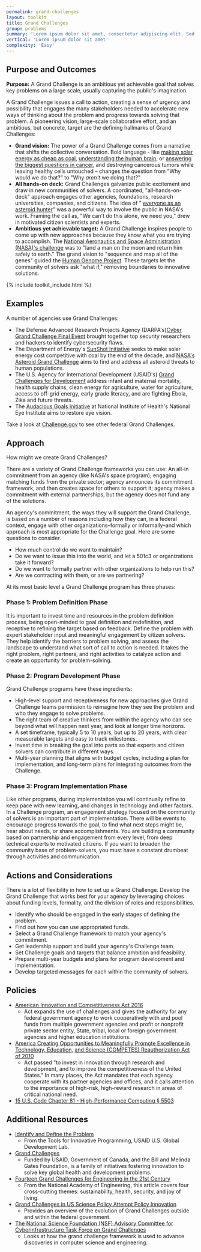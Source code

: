 ```yaml
---
permalink: grand-challenges
layout: toolkit
title: Grand Challenges
group: problems
summary: 'Lorem ipsum dolor sit amet, consectetur adipiscing elit. Sed congue aliquet tincidunt. Cras in libero rhoncus, semper metus eu, finibus nunc. Nunc feugiat lorem tellus, et sollicitudin eros feugiat vitae.'
vertical: 'Lorem ipsum dolor sit amet'
complexity: 'Easy'
---
```


## Purpose and Outcomes

**Purpose:** A Grand Challenge is an ambitious yet achievable goal that solves key problems on a large scale, usually capturing the public's imagination.

A Grand Challenge issues a call to action, creating a sense of urgency and possibility that engages the many stakeholders needed to accelerate new ways of thinking about the problem and progress towards solving that problem. A pioneering vision, large-scale collaborative effort, and an ambitious, but concrete, target are the defining hallmarks of Grand Challenges:

- **Grand vision:** The power of a Grand Challenge comes from a narrative that shifts the collective conversation. Bold language - like [making solar energy as cheap as coal](https://energy.gov/eere/sunshot/sunshot-initiative), [understanding the human brain](https://obamawhitehouse.archives.gov/blog/2014/10/09/brain-initiative-and-grand-challenge-scholars), or [answering the biggest questions in cancer](http://www.cancerresearchuk.org/about-us/cancer-news/press-release/2017-02-10-cancer-research-uk-announces-inaugural-grand-challenge-teams-to-answer-the-biggest-questions-in), and destroying cancerous tumors while leaving healthy cells untouched – changes the question from &quot;Why would we do that?&quot; to &quot;Why _aren&#39;t_ we doing that?&quot;
- **All hands-on deck:** Grand Challenges galvanize public excitement and draw in new communities of solvers. A coordinated, &quot;all-hands-on-deck&quot; approach engages other agencies, foundations, research universities, companies, and citizens. The idea of &quot; [everyone as an asteroid hunter](https://www.nasa.gov/press/2014/march/be-an-asteroid-hunter-in-nasas-first-asteroid-grand-challenge-contest-series/)&quot; was a powerful way to involve the public in NASA&#39;s work. Framing the call as, &quot;We can&#39;t do this alone, we need you,&quot; drew in motivated citizen scientists and experts.
- **Ambitious yet achievable target:**  A Grand Challenge inspires people to come up with new approaches because they know what you are trying to accomplish. The [National Aeronautics and Space Administration (NASA)&#39;s challenge](https://www.history.nasa.gov/Apollomon/Apollo.html) was to &quot;land a man on the moon and return him safely to earth.&quot; The grand vision to &quot;sequence and map all of the genes&quot; guided the [Human Genome Project](https://www.genome.gov/12011238/an-overview-of-the-human-genome-project/). These targets let the community of solvers ask &quot;what if,&quot; removing boundaries to innovative solutions.

{% include toolkit_include.html %}


## Examples

A number of agencies use Grand Challenges:

- The Defense Advanced Research Projects Agency (DARPA's)[Cyber Grand Challenge Final Event](https://www.darpa.mil/program/cyber-grand-challenge) brought together top security researchers and hackers to identify cybersecurity flaws.
- The Department of Energy's [SunShot Initiative](https://energy.gov/eere/sunshot/sunshot-initiative) seeks to make solar energy cost competitive with coal by the end of the decade, and [NASA's Asteroid Grand Challenge](http://www.nasa.gov/feature/what-is-the-asteroid-grand-challenge) aims to find and address all asteroid threats to human populations.
- The U.S. Agency for International Development (USAID's) [Grand Challenges for Development](https://www.usaid.gov/grandchallenges) address infant and maternal mortality, health supply chains, clean energy for agriculture, water for agriculture, access to off-grid energy, early grade literacy, and are fighting Ebola, Zika and future threats.
- The [Audacious Goals Initiative](https://nei.nih.gov/audacious) at National Institute of Health&#39;s National Eye Institute aims to restore eye vision.

Take a look at [Challenge.gov](https://www.challenge.gov/about/) to see other federal Grand Challenges.

## Approach

How might we create Grand Challenges?

There are a variety of Grand Challenge frameworks you can use: An all-in commitment from an agency (like NASA&#39;s space program); engaging matching funds from the private sector; agency announces its commitment framework, and then creates space for others to support it; agency makes a commitment with external partnerships, but the agency does not fund any of the solutions.

An agency&#39;s commitment, the ways they will support the Grand Challenge, is based on a number of reasons including how they can, in a federal context, engage with other organizations–formally or informally–and which approach is most appropriate for the Challenge goal. Here are some questions to consider.

- How much control do we want to maintain?
- Do we want to issue this into the world, and let a 501c3 or organizations take it forward?
- Do we want to formally partner with other organizations to help run this?
- Are we contracting with them, or are we partnering?

At its most basic level a Grand Challenge program has three phases:

### Phase 1: Problem Definition Phase

It is important to invest time and resources in the problem definition process, being open-minded to goal definition and redefinition, and receptive to refining the target based on feedback. Define the problem with expert stakeholder input and meaningful engagement by citizen solvers. They help identify the barriers to problem solving, and assess the landscape to understand what sort of call to action is needed. It takes the right problem, right partners, and right activities to catalyze action and create an opportunity for problem-solving.

### Phase 2: Program Development Phase

Grand Challenge programs have these ingredients:

- High-level support and receptiveness for new approaches give Grand Challenge teams permission to reimagine how they see the problem and who they engage to solve problems.
- The right team of creative thinkers from within the agency who can see beyond what will happen next year, and look at longer time horizons.
- A set timeframe, typically 5 to 10 years, but up to 20 years, with clear measurable targets and easy to track milestones.
- Invest time in breaking the goal into parts so that experts and citizen solvers can contribute in different ways.
- Multi-year planning that aligns with budget cycles, including a plan for implementation, and long-term plans for integrating outcomes from the Challenge.

### Phase 3: Program Implementation Phase

Like other programs, during implementation you will continually refine to keep pace with new learning, and changes in technology and other factors. In a Challenge program, an engagement strategy focused on the community of solvers is an important part of implementation.  There will be events to encourage progress towards the goal, to find what next steps might be, hear about needs, or share accomplishments. You are building a community based on partnership and engagement from every level, from deep technical experts to motivated citizens. If you want to broaden the community base of problem-solvers, you must have a constant drumbeat through activities and communication.

## Actions and Considerations

There is a lot of flexibility in how to set up a Grand Challenge.  Develop the Grand Challenge that works best for your agency by leveraging choices about funding levels, formality, and the division of roles and responsibilities.

- Identify who should be engaged in the early stages of defining the problem.
- Find out how you can use appropriated funds.
- Select a Grand Challenge framework to match your agency&#39;s commitment.
- Get leadership support and build your agency&#39;s Challenge team.
- Set Challenge goals and targets that balance ambition and feasibility.
- Prepare multi-year budgets and plans for program development and implementation.
- Develop targeted messages for each within the community of solvers.

## Policies

- [American Innovation and Competitiveness Act 2016](https://www.congress.gov/bill/114th-congress/senate-bill/3084)
  - Act expands the use of challenges and gives the authority for any federal government agency to work cooperatively with and pool funds from multiple government agencies and profit or nonprofit private sector entity, State, tribal, local or foreign government agencies and higher education institutions.
- [America Creating Opportunities to Meaningfully Promote Excellence in Technology, Education,](https://www.congress.gov/bill/111th-congress/house-bill/5116) [and Science (COMPETES) Reauthorization Act of 2010](https://www.congress.gov/bill/111th-congress/house-bill/5116)
  - Act passed &quot;to invest in innovation through research and development, and to improve the competitiveness of the United States.&quot; In many places, the Act mandates that each agency cooperate with its partner agencies and offices, and it calls attention to the importance of high-risk, high-reward research in areas of critical national need.
- [15 U.S. Code Chapter 81 - High-Performance Computing § 5503](https://www.gpo.gov/fdsys/search/pagedetails.action;jsessionid=J3GRS16V8pXMyXytqXjBxBJycBGx2P8ybcxH7VzjT0nTvPJmMTlL!352320610!-18081458?browsePath=Title+15%2FCHAPTER+81&amp;granuleId=USCODE-2011-title15-chap81&amp;packageId=USCODE-2011-title15&amp;collapse=true&amp;fromBrowse=true)

## Additional Resources

- [Identify and Define the Problem](https://static.globalinnovationexchange.org/s3fs-public/asset/document/Innovation%20Toolkit%20Step1%20Identify%20and%20Define%20Problem.pdf?fTX9Pboak5vTfNrxM2VbaF_wXPo0DugY)
  - From the Tools for Innovative Programming, USAID U.S. Global Development Lab.
- [Grand Challenges](https://grandchallenges.org)
  - Funded by USAID, Government of Canada, and the Bill and Melinda Gates Foundation, is a family of initiatives fostering innovation to solve key global health and development problems.
- [Fourteen Grand Challenges for Engineering in the 21st Century](http://www.engineeringchallenges.org/challenges.aspx)
  - From the National Academy of Engineering, this article covers four cross-cutting themes: sustainability, health, security, and joy of living.
- [Grand Challenges in US Science Policy Attempt Policy Innovation](http://works.bepress.com/diana_hicks/38/)
  - Provides an overview of the evolution of Grand Challenges outside and within the federal government.
- [The National Science Foundation (NSF) Advisory Committee for Cyberinfrastructure Task Force on Grand Challenges](https://www.nsf.gov/cise/aci/taskforces/TaskForceReport_GrandChallenges.pdf)
  - Looks at how the grand challenge framework is used to advance discoveries in computer science and engineering.
